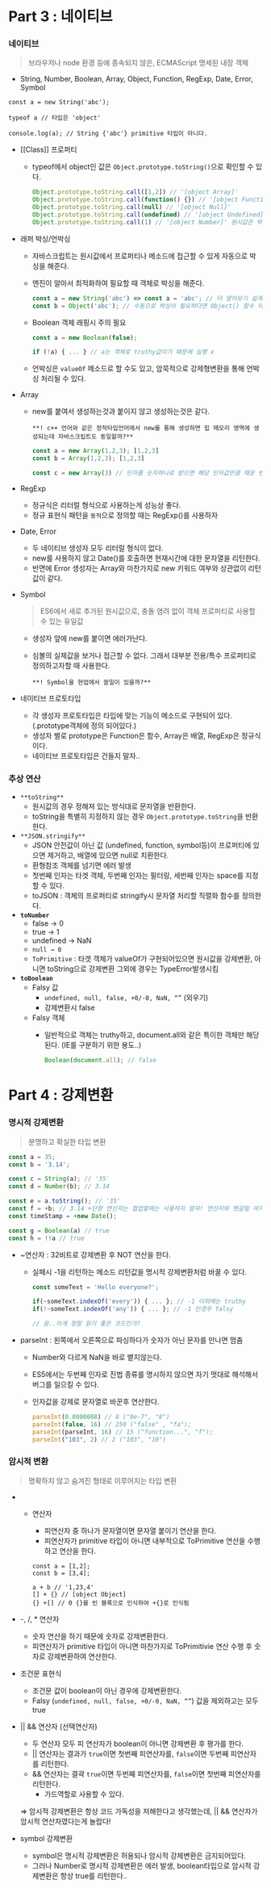 # Part 3 : 네이티브
### 네이티브

> 브라우저나 node 환경 등에 종속되지 않은, ECMAScript 명세된 내장 객체
>
- String, Number, Boolean, Array, Object, Function, RegExp, Date, Error, Symbol

```tsx
const a = new String('abc');

typeof a // 타입은 'object'

console.log(a); // String {'abc'} primitive 타입이 아니다.
```

- [[Class]] 프로퍼티
    - typeof에서 object인 값은 `Object.prototype.toString()`으로 확인할 수 있다.

        ```jsx
        Object.prototype.toString.call([1,2]) // '[object Array]'
        Object.prototype.toString.call(function() {}) // '[object Function]'
        Object.prototype.toString.call(null) // '[object Null]'
        Object.prototype.toString.call(undefined) // '[object Undefined]'
        Object.prototype.toString.call(1) // '[object Number]' 원시값은 박싱!
        ```

- 래퍼 박싱/언박싱
    - 자바스크립트는 원시값에서 프로퍼티나 메소드에 접근할 수 있게 자동으로 박싱을 해준다.
    - 엔진이 알아서 최적화하여 필요할 때 객체로 박싱을 해준다.

        ```jsx
        const a = new String('abc') => const a = 'abc'; // 더 알아보기 쉽게 표현하자
        const b = Object('abc'); // 수동으로 박싱이 필요하다면 Object() 함수 이용하자
        ```

    - Boolean 객체 래핑시 주의 필요

        ```jsx
        const a = new Boolean(false);
        
        if (!a) { ... } // a는 객체로 truthy값이기 때문에 실행 x
        ```

    - 언박싱은 `valueOf` 메소드로 할 수도 있고, 암묵적으로 강제형변환을 통해 언박싱 처리될 수 있다.
- Array
    - new를 붙여서 생성하는것과 붙이지 않고 생성하는것은 같다.

      `**! c++ 언어와 같은 정적타입언어에서 new를 통해 생성하면 힙 메모리 영역에 생성되는데 자바스크립트도 동일할까?**`

        ```jsx
        const a = new Array(1,2,3); [1,2,3]
        const b = Array(1,2,3); [1,2,3]
        
        const c = new Array(3) // 인자를 숫자하나로 받으면 해당 인자값만큼 채운 빈 배열 생성
        ```

- RegExp
    - 정규식은 리터럴 형식으로 사용하는게 성능상 좋다.
    - 정규 표현식 패턴을 `동적`으로 정의할 때는 RegExp()를 사용하자
- Date, Error
    - 두 네이티브 생성자 모두 리터럴 형식이 없다.
    - new를 사용하지 않고 Date()를 호출하면 현재시간에 대한 문자열을 리턴한다.
    - 반면에 Error 생성자는 Array와 마찬가지로 new 키워드 여부와 상관없이 리턴값이 같다.
- Symbol

  > ES6에서 새로 추가된 원시값으로, 충돌 염려 없이 객체 프로퍼티로 사용할 수 있는 유일값
  >
    - 생성자 앞에 new를 붙이면 에러가난다.
    - 심볼의  실제값을 보거나 접근할 수 없다. 그래서 대부분 전용/특수 프로퍼티로 정의하고자할 때 사용한다.

      `**! Symbol을 현업에서 쓸일이 있을까?**`

- 네이티브 프로토타입
    - 각 생성자 프로토타입은 타입에 맞는 기능이 메소드로 구현되어 있다. (.prototype객체에 정의 되어있다.)
    - 생성자 별로 prototype은 Function은 함수, Array은 배열, RegExp은 정규식이다.
    - 네이티브 프로토타입은 건들지 말자..

### 추상 연산

- `**toString**`
    - 원시값의 경우 정해져 있는 방식대로 문자열을 반환한다.
    - toString을 특별히 지정하지 않는 경우 `Object.prototype.toString`을 반환한다.
- `**JSON.stringify**`
    - JSON 안전값이 아닌 값 (undefined, function, symbol등)이 프로퍼티에 있으면 제거하고, 배열에 있으면 null로 치환한다.
    - 환형참조 객체를 넘기면 에러 발생
    - 첫번째 인자는 타겟 객체, 두번째 인자는 필터링, 세번째 인자는 space를 지정할 수 있다.
    - toJSON : 객체의 프로퍼티로 stringify시 문자열 처리할 직렬화 함수를 정의한다.
- **`toNumber`**
    - false → 0
    - true → 1
    - undefined → NaN
    - `null → 0`
    - `ToPrimitive` : 타겟 객체가 valueOf가 구현되어있으면 원시값을 강제변환, 아니면 toString으로 강제변환 그외에 경우는 TypeError발생시킴
- **`toBoolean`**
    - Falsy 값
        - `undefined, null, false, +0/-0, NaN, “”` (외우기)
        - 강제변환시 false
    - Falsy 객체
        - 일반적으로 객체는 truthy하고, document.all와 같은 특이한 객체만 해당된다. (IE를 구분하기 위한 용도..)

            ```jsx
            Boolean(document.all); // false
            ```
# Part 4 : 강제변환

### 명시적 강제변환

> 분명하고 확실한 타입 변환
>

```jsx
const a = 35;
const b = '3.14';

const c = String(a); // '35'
const d = Number(b); // 3.14

const e = a.toString(); // '35'
const f = +b; // 3.14 +단항 연산자는 협업할때는 사용하지 말자! 연산자와 헷갈릴 여지가 있다.. 
const timeStamp = +new Date();

const g = Boolean(a) // true
const h = !!a // true
```

- ~연산자 : 32비트로 강제변환 후 NOT 연산을 한다.
    - 실패시 -1을 리턴하는 메소드 리턴값을 명시적 강제변환처럼 바꿀 수 있다.

        ```jsx
        const someText = 'Hello everyone?';
        
        if(~someText.indexOf('every')) { ... }; // -1 이외에는 truthy
        if(!~someText.indexOf('any')) { ... }; // -1 인경우 falsy
        
        // 음..이게 정말 읽기 좋은 코드인가?
        ```

- parseInt : 왼쪽에서 오른쪽으로 파싱하다가 숫자가 아닌 문자를 만나면 멈춤
    - Number와 다르게 NaN을 바로 뱉지않는다.
    - ES5에서는 두번째 인자로 진법 종류를 명시하지 않으면 자기 멋대로 해석해서 버그를 일으킬 수 있다.
    - 인자값을 강제로 문자열로 바꾼후 연산한다.

        ```jsx
        parseInt(0.0000008) // 8 ("8e-7", "8")
        parseInt(false, 16) // 250 ("false" , "fa");
        parseInt(parseInt, 16) // 15 ("function...", "f");
        parseInt("103", 2) // 2 ("103", "10")
        ```


### 암시적 변환

> 명확하지 않고 숨겨진 형태로 이루어지는 타입 변환
>
- + 연산자
    - 피연산자 중 하나가 문자열이면 문자열 붙이기 연산을 한다.
    - 피연산자가 primitive 타입이 아니면 내부적으로 ToPrimitive 연산을 수행하고 연산을 한다.

    ```tsx
    const a = [1,2];
    const b = [3,4];
    
    a + b // '1,23,4'
    [] + {} // [object Object]
    {} +[] // 0 {}를 빈 블록으로 인식하여 +{}로 인식됨
    ```

- -, /, * 연산자
    - 숫자 연산을 하기 때문에 숫자로 강제변환한다.
    - 피연산자가 primitive 타입이 아니면 마찬가지로 ToPrimitivie 연산 수행 후 숫자로 강제변환하여 연산한다.
- 조건문 표현식
    - 조건문 값이 boolean이 아닌 경우에 강제변환한다.
    - Falsy (`undefined, null, false, +0/-0, NaN, “”`) 값을 제외하고는 모두 true
- || && 연산자 (선택연산자)
    - 두 연산자 모두 피 연산자가 boolean이 아니면 강제변환 후 평가를 한다.
    - || 연산자는 결과가 `true`이면 첫번째 피연산자를, `false`이면 두번째 피연산자를 리턴한다.
    - && 연산자는 결곽 `true`이면 두번째 피연산자를, `false`이면 첫번째 피연산자를 리턴한다.
        - 가드역할로 사용할 수 있다.

  ⇒ 암시적 강제변환은 항상 코드 가독성을 저해한다고 생각했는데, || && 연산자가 암시적 연산자였다는게 놀랍다!

- symbol 강제변환
    - symbol은 명시적 강제변환은 허용되나 암시적 강제변환은 금지되어있다.
    - 그러나 Number로 명시적 강제변환은 에러 발생, boolean타입으로 암시적 강제변환은 항상 true를 리턴한다..
